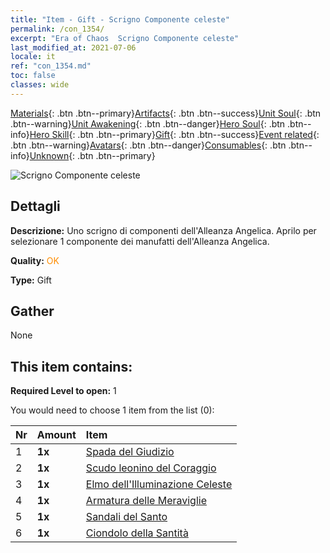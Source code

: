 ```yaml
---
title: "Item - Gift - Scrigno Componente celeste"
permalink: /con_1354/
excerpt: "Era of Chaos  Scrigno Componente celeste"
last_modified_at: 2021-07-06
locale: it
ref: "con_1354.md"
toc: false
classes: wide
---
```

 [Materials](/ItemsIT/){: .btn .btn--primary}[Artifacts](/ItemsIT/Artifacts/){: .btn .btn--success}[Unit Soul](/ItemsIT/UnitSoul/){: .btn .btn--warning}[Unit Awakening](/ItemsIT/UnitAwakening/){: .btn .btn--danger}[Hero Soul](/ItemsIT/HeroSoul/){: .btn .btn--info}[Hero Skill](/ItemsIT/HeroSkill/){: .btn .btn--primary}[Gift](/ItemsIT/Gift/){: .btn .btn--success}[Event related](/ItemsIT/Events/){: .btn .btn--warning}[Avatars](/ItemsIT/Avatars/){: .btn .btn--danger}[Consumables](/ItemsIT/Consumables/){: .btn .btn--info}[Unknown](/ItemsIT/Unknown/){: .btn .btn--primary}

 ![Scrigno Componente celeste](/images/t/i_906031.png)

## Dettagli
 **Descrizione:** Uno scrigno di componenti dell'Alleanza Angelica. Aprilo per selezionare 1 componente dei manufatti dell'Alleanza Angelica.

 **Quality:** <span style="color: #FF8C00">OK</span>

 **Type:** Gift

## Gather

  None

## This item contains:

 **Required Level to open:** 1

 You would need to choose 1 item from the list (0):

  | Nr | Amount |     Item    |
  |:---|:-------|:------------|
  | 1 |  **1x** | [Spada del Giudizio](/ItemsIT/art_150/) |  | 
  | 2 |  **1x** | [Scudo leonino del Coraggio](/ItemsIT/art_151/) |  | 
  | 3 |  **1x** | [Elmo dell'Illuminazione Celeste](/ItemsIT/art_152/) |  | 
  | 4 |  **1x** | [Armatura delle Meraviglie](/ItemsIT/art_153/) |  | 
  | 5 |  **1x** | [Sandali del Santo](/ItemsIT/art_154/) |  | 
  | 6 |  **1x** | [Ciondolo della Santità](/ItemsIT/art_155/) |  | 
